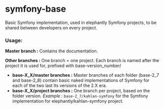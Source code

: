 # symfony-base
Basic Symfony implementation, used in elephantly Symfony projects, to be shared between developers on every project.

### Usage:
**Master branch :**
Contains the documentation.

**Other branches :**
One branch = one project. Each branch is named after the project it is used for, prefixed with base-version_number/
* **base-X_X/master branches :**
Master branches of each folder (base-2_7 and base-2_8) contain basic naked implementations of Symfony for each of the two last lts versions of the 2.X era.
* **base-X_X/project branches :**
One branch per project, based on the folder version.
*Example :* `base-2_7/kahlan-symfony` for the Symfony implementation for elephantly/kahlan-symfony project.
